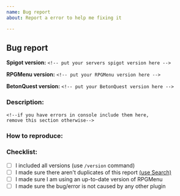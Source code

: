 ```yaml
---
name: Bug report
about: Report a error to help me fixing it

---
```


<!-- Follow this template if reporting a bug! -->

## Bug report

**Spigot version:** `<!-- put your servers spigot version here -->`

**RPGMenu version:** `<!-- put your RPGMenu version here -->`

**BetonQuest version:** `<!-- put your BetonQuest version here -->`

### Description:
<!--provide a description of your problem-->

```
<!--if you have errors in console include them here,
remove this section otherwise-->
```

### How to reproduce:
<!--if you are able to reproduce it, please tell it us as
detailed as possible step by step how you do it-->

### Checklist:
<!--before creating the issue make sure you did all following steps
(put an "X" between the brackets): -->
- [ ] I included all versions (use `/version` command)
- [ ] I made sure there aren't duplicates of this report [(use Search)](https://github.com/joblo2213/RPGMenu/issues?utf8=%E2%9C%93&q=is%3Aissue+label%3ABug+)
- [ ] I made sure I am using an up-to-date version of RPGMenu
- [ ] I made sure the bug/error is not caused by any other plugin
